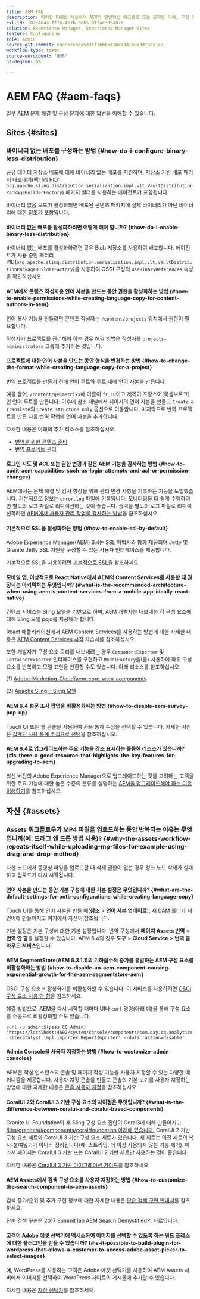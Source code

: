 ```yaml
---
title: AEM FAQ
description: 이러한 FAQ를 사용하여 AEM의 일반적인 워크플로 또는 문제를 이해, 구성 및 해결할 수 있습니다.
exl-id: 182c464a-ff7a-467b-9eb5-8ffac335a87a
solution: Experience Manager, Experience Manager Sites
feature: Configuring
role: Admin
source-git-commit: eae057caed533ef16bb541b4ad41b8edd7aaa1c7
workflow-type: tm+mt
source-wordcount: '936'
ht-degree: 0%

---
```


# AEM FAQ {#aem-faqs}

일부 AEM 문제 해결 및 구성 문제에 대한 답변을 이해할 수 있습니다.

## Sites {#sites}

### 바이너리 없는 배포를 구성하는 방법 {#how-do-i-configure-binary-less-distribution}

공유 데이터 저장소 배포에 대해 바이너리 없는 배포를 지원하며, 저장소 기반 배포 패키지 내보내기(팩터리 PID: `org.apache.sling.distribution.serialization.impl.vlt.VaultDistributionPackageBuilderFactory`) 패키지 빌더를 사용하는 에이전트가 포함됩니다.

바이너리 없음 모드가 활성화되면 배포된 콘텐츠 패키지에 실제 바이너리가 아닌 바이너리에 대한 참조가 포함됩니다.

#### 바이너리 없는 배포를 활성화하려면 어떻게 해야 합니까? {#how-do-i-enable-binary-less-distribution}

바이너리 없는 배포를 활성화하려면 공유 Blob 저장소를 사용하여 배포합니다.
에이전트가 사용 중인 팩터리 PID(`org.apache.sling.distribution.serialization.impl.vlt.VaultDistributionPackageBuilderFactory`*)*&#x200B;를 사용하여 OSGI 구성의 `useBinaryReferences` 속성을 확인하십시오.

#### AEM에서 콘텐츠 작성자용 언어 사본을 만드는 동안 권한을 활성화하는 방법 {#how-to-enable-permissions-while-creating-language-copy-for-content-authors-in-aem}

언어 복사 기능을 만들려면 콘텐츠 작성자는 `/content/projects` 위치에서 권한이 필요합니다.

작성자가 프로젝트를 관리해야 하는 경우 해결 방법은 작성자를 `projects-administrators` 그룹에 추가하는 것입니다.

#### 프로젝트에 대한 언어 사본을 만드는 동안 형식을 변경하는 방법 {#how-to-change-the-format-while-creating-language-copy-for-a-project}

번역 프로젝트를 만들기 전에 언어 루트와 루트 내에 언어 사본을 만듭니다.

예를 들어,
`/content/geometrixx`에 이름이 `fr_LU`이고 제목이 프랑스어(룩셈부르크)인 언어 루트를 만듭니다. 이후에 참조 패널에서 페이지의 언어 사본을 만들고 `Create & Translate`의 `Create structure only` 옵션으로 이동합니다. 마지막으로 번역 프로젝트를 만든 다음 번역 작업에 언어 사본을 추가합니다.

자세한 내용은 아래의 추가 리소스를 참조하십시오.

* [번역을 위한 콘텐츠 준비](/help/sites-administering/tc-prep.md)
* [번역 프로젝트 관리](/help/sites-administering/tc-manage.md)

#### 로그인 시도 및 ACL 또는 권한 변경과 같은 AEM 기능을 감사하는 방법 {#how-to-audit-aem-capabilities-such-as-login-attempts-and-acl-or-permission-changes}

AEM에서는 문제 해결 및 감사 향상을 위해 관리 변경 사항을 기록하는 기능을 도입했습니다. 기본적으로 정보는 `error.log` 파일에 기록됩니다. 모니터링을 더 쉽게 수행하려면 별도의 로그 파일로 리디렉션하는 것이 좋습니다.
출력을 별도의 로그 파일로 리디렉션하려면 [AEM에서 사용자 관리 작업을 감사하는 방법](/help/sites-administering/audit-user-management-operations.md)을 참조하십시오.

#### 기본적으로 SSL을 활성화하는 방법 {#how-to-enable-ssl-by-default}

Adobe Experience Manager(AEM) 6.4는 SSL 마법사와 함께 제공되며 Jetty 및 Granite Jetty SSL 지원을 구성할 수 있는 사용자 인터페이스를 제공합니다.

기본적으로 SSL을 사용하려면 [기본적으로 SSL](/help/sites-administering/ssl-by-default.md)을 참조하세요.

#### 모바일 앱, 이상적으로 React Native에서 AEM의 Content Services를 사용할 때 권장되는 아키텍처는 무엇입니까? {#what-is-the-recommended-architecture-when-using-aem-s-content-services-from-a-mobile-app-ideally-react-native}

컨텐츠 서비스는 Sling 모델을 기반으로 하며, AEM 개발자는 내보내는 각 구성 요소에 대해 Sling 모델 pojo를 제공해야 합니다.

React 애플리케이션에서 AEM Content Services를 사용하는 방법에 대한 자세한 내용은 [AEM Content Services 시작](https://helpx.adobe.com/kr/experience-manager/kt/sites/using/content-services-tutorial-use.html) 자습서를 참조하십시오.

또한 개발자가 구성 요소 트리를 내보내려는 경우 `ComponentExporter` 및 `ContainerExporter` 인터페이스를 구현하고 `ModelFactory`을(를) 사용하여 하위 구성 요소를 반복하고 모델 표현을 반환할 수도 있습니다. 아래 리소스를 참조하십시오.

[1] [Adobe-Marketing-Cloud/aem-core-wcm-components](https://github.com/Adobe-Marketing-Cloud/aem-core-wcm-components/blob/master/bundles/core/src/main/java/com/adobe/cq/wcm/core/components/internal/models/v1/PageImpl.java#L245)

[2] [Apache Sling :: Sling 모델](https://sling.apache.org/documentation/bundles/models.html)

#### AEM 6.4 설문 조사 팝업을 비활성화하는 방법 {#how-to-disable-aem-survey-pop-up}

Touch UI 또는 웹 콘솔을 사용하여 사용 통계 수집을 선택할 수 있습니다. 자세한 지침은 [집계된 사용 통계 수집으로 선택](/help/sites-deploying/opt-in-aggregated-usage-statistics.md)을 참조하십시오.

#### AEM 6.4로 업그레이드하는 주요 기능을 강조 표시하는 훌륭한 리소스가 있습니까? {#is-there-a-good-resource-that-highlights-the-key-features-for-upgrading-to-aem}

최신 버전의 Adobe Experience Manager으로 업그레이드하는 것을 고려하는 고객을 위한 주요 기능에 대한 높은 수준의 분류를 설명하는 [AEM을 업그레이드해야 하는 이유 이해하기](https://helpx.adobe.com/experience-manager/kt/platform-repository/using/upgrade-aem-article-understand.html)를 참조하십시오.

## 자산 {#assets}

### Assets 워크플로우가 MP4 파일을 업로드하는 동안 반복되는 이유는 무엇입니까(예: 드래그 앤 드롭 방법 사용)? {#why-the-assets-workflow-repeats-itself-while-uploading-mp-files-for-example-using-drag-and-drop-method}

자산 노드에서 동영상 파일을 업로드할 때 삭제 권한이 없는 경우 청크 노드 삭제가 실패하고 업로드가 다시 시작됩니다.

#### 언어 사본을 만드는 동안 기본 구성에 대한 기본 설정은 무엇입니까? {#what-are-the-default-settings-for-ootb-configurations-while-creating-language-copy}

Touch UI를 통해 언어 사본을 만들 때(**참조** > **언어 사본 업데이트**), 새 DAM 폴더가 새 언어에 만들어지고 여기에서 자산이 참조됩니다.

기본 설정은 기본 구성에 대한 기본 설정입니다. 번역 구성에서 **페이지 Assets 번역** = **번역 안 함**을 설정할 수 있습니다.
AEM 6.4의 경우 **도구** > **Cloud Service** > **번역 클라우드 서비스**&#x200B;입니다.

#### AEM SegmentStore(AEM 6.3.1.1)의 기하급수적 증가를 유발하는 AEM 구성 요소를 비활성화하는 방법 {#how-to-disable-an-aem-component-causing-exponential-growth-for-the-aem-segmentstore-aem}

OSGi 구성 요소 비활성화기를 비활성화할 수 있습니다. 이 서비스를 사용하려면 [OSGi 구성 요소 사용 안 함](https://adobe-consulting-services.github.io/acs-aem-commons/features/osgi-disablers/component-disabler/index.html)을 참조하세요.

해결 방법으로, AEM을 다시 시작할 때마다 UI나 `curl` 명령(아래 예)을 통해 구성 요소를 수동으로 비활성화할 수도 있습니다.

`curl -u admin:$(pass CQ_Admin) 'https://localhost:4502/system/console/components/com.day.cq.analytics.sitecatalyst.impl.importer.ReportImporter' --data 'action=disable'`

#### Admin Console을 사용자 지정하는 방법 {#how-to-customize-admin-consoles}

AEM은 작성 인스턴스의 콘솔 및 페이지 작성 기능을 사용자 지정할 수 있는 다양한 메커니즘을 제공합니다. 사용자 지정 콘솔을 만들고 콘솔의 기본 보기를 사용자 지정하는 방법에 대한 자세한 내용은 [콘솔 사용자 지정](/help/sites-developing/customizing-consoles-touch.md)을 참조하십시오.

#### CoralUI 2와 CoralUI 3 기반 구성 요소의 차이점은 무엇입니까? {#what-is-the-difference-between-coralui-and-coralui-based-components}

Granite UI Foundation의 새 Sling 구성 요소 집합이 Coral3에 대해 만들어지고 [/libs/granite/ui/components/coral/foundation 아래에 있습니다.](https://helpx.adobe.com/experience-manager/6-5/sites/developing/using/reference-materials/granite-ui/api/jcr_root/libs/granite/ui/components/coral/foundation/server.html) CoralUI 2 기반 구성 요소 세트와 CoralUI 3 기반 구성 요소 세트가 있습니다. 새 세트는 이전 세트의 복사-붙여넣기가 아니라 정리됩니다(예: 스트리밍, 더 이상 사용되지 않는 기능 제거). 따라서 페이지는 CoralUI 3 기반 또는 CoralUI 2 기반 세트만 사용하는 것이 좋습니다.

자세한 내용은 [CoralUI 3 기반 마이그레이션 가이드](https://helpx.adobe.com/experience-manager/6-5/sites/developing/using/reference-materials/granite-ui/api/jcr_root/libs/granite/ui/components/legacy/coral2/migration.html)를 참조하세요.

#### AEM Assets에서 검색 구성 요소를 사용자 지정하는 방법 {#how-to-customize-the-search-component-in-aem-assets}

검색 증가/순위 및 추가 구현 정보에 대한 자세한 내용은 [단순 검색 구현 안내서](https://helpx.adobe.com/experience-manager/kt/sites/using/search-tutorial-develop.html)를 참조하세요.

단순 검색 구현은 2017 Summit lab AEM Search Demystified의 자료입니다.

#### 고객이 Adobe 에셋 선택기에 액세스하여 이미지를 선택할 수 있도록 하는 워드 프레스에 대한 플러그인을 만들 수 있습니까? {#is-it-possible-to-build-plugin-for-wordpress-that-allows-a-customer-to-access-adobe-asset-picker-to-select-images}

예, WordPress를 사용하는 고객은 Adobe 에셋 선택기를 사용하여 AEM Assets 서버에서 이미지를 선택하여 WordPress 사이트의 게시물에 추가할 수 있습니다.

자세한 내용은 [자산 선택기](../assets/search-assets.md#assetpicker)를 참조하세요.
